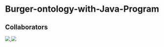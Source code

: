 # Burger-ontology-with-Java-Program
## Collaborators

<a href = "https://github.com/MaeMethas">
  <img src = "https://contrib.rocks/image?repo=MaeMethas/Burger-ontology-with-Java-Program"/>
</a>

<a href = "https://github.com/non-nattawut?tab=repositories">
  <img src = "https://contrib.rocks/image?repo=non-nattawut/non-nattawut"/>
</a>
